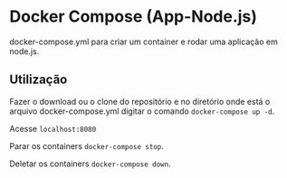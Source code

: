 
# Docker Compose (App-Node.js)

docker-compose.yml para criar um container e rodar uma aplicação em node.js.


## Utilização

Fazer o download ou o clone do repositório e no diretório onde está o arquivo docker-compose.yml digitar o comando `docker-compose up -d`.

Acesse `localhost:8080`

Parar os containers `docker-compose stop`.

Deletar os containers `docker-compose down`.


